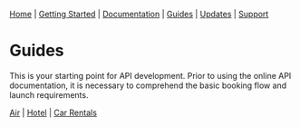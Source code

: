 [Home](home.md) | [Getting Started](getting-started.md) | [Documentation](docs-air.md) | [Guides](guides-air.md) | [Updates](updates.md) | [Support](support.md)

# Guides

This is your starting point for API development. Prior to using the online API documentation, it is necessary to comprehend the basic booking flow and launch requirements.

[Air](guides-air.md) | [Hotel](guides-hotel.md) | [Car Rentals](guides-car.md)

